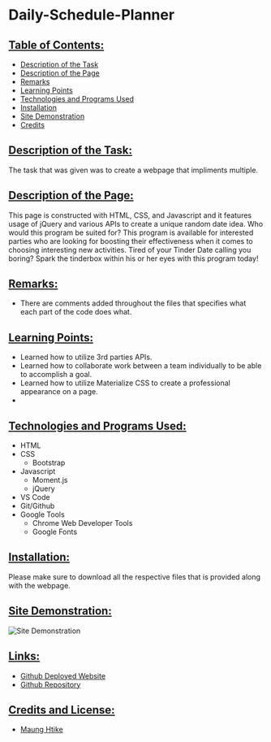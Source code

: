 # Daily-Schedule-Planner

## <ins> Table of Contents: </ins>

- [Description of the Task](#description-of-the-task)
- [Description of the Page](#description-of-the-page)
- [Remarks](#remarks)
- [Learning Points](#learning-points)
- [Technologies and Programs Used](#technologies-and-programs-used)
- [Installation](#installation)
- [Site Demonstration](#site-demonstration)
- [Credits](#credits)


## <ins> Description of the Task: </ins>

The task that was given was to create a webpage that impliments multiple.  

## <ins> Description of the Page: </ins>

This page is constructed with HTML, CSS, and Javascript and it features usage of jQuery and various APIs to create a unique random date idea. Who would this program be suited for? This program is available for interested parties who are looking for boosting their effectiveness when it comes to choosing interesting new activities. Tired of your Tinder Date calling you boring? Spark the tinderbox within his or her eyes with this program today! 

## <ins> Remarks: </ins>

- There are comments added throughout the files that specifies what each part of the code does what.

## <ins> Learning Points: </ins>

- Learned how to utilize 3rd parties APIs.
- Learned how to collaborate work between a team individually to be able to accomplish a goal.
- Learned how to utilize Materialize CSS to create a professional appearance on a page.
- 

## <ins> Technologies and Programs Used: </ins>

- HTML
- CSS
    - Bootstrap
- Javascript
    - Moment.js
    - jQuery
- VS Code
- Git/Github
- Google Tools
    - Chrome Web Developer Tools
    - Google Fonts

## <ins> Installation: </ins>

Please make sure to download all the respective files that is provided along with the webpage.

## <ins> Site Demonstration: </ins>

![Site Demonstration]()

## <ins> Links: </ins>

- [Github Deployed Website]()
- [Github Repository]()


## <ins> Credits and License: </ins>


- [Maung Htike](https://github.com/Sfzmango)
